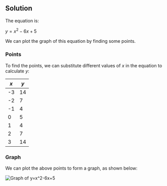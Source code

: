

## Solution

The equation is:

$y = x^2 - 6x + 5$

We can plot the graph of this equation by finding some points.

### Points

To find the points, we can substitute different values of $x$ in the equation to calculate $y$:

| $x$ | $y$ |
|-----|-----|
| -3 | 14 |
| -2 | 7  |
| -1 | 4  |
| 0  | 5  |
| 1  | 4  |
| 2  | 7  |
| 3  | 14 |

### Graph

We can plot the above points to form a graph, as shown below:

![Graph of y=x^2-6x+5](https://chart.googleapis.com/chart?cht=tx&chl=\Large+y%3Dx%5E2-6x%2B5)